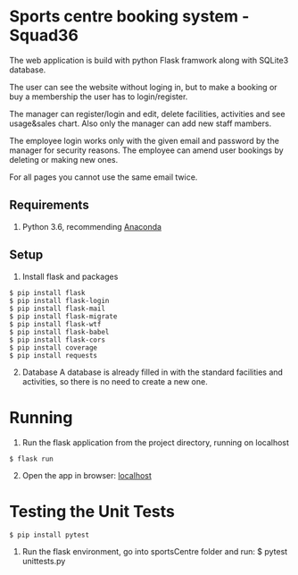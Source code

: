 Sports centre booking system - Squad36
=====
The web application is build with python Flask framwork along with SQLite3 database.

The user can see the website without loging in, but to make a booking or buy a membership the user has to login/register.

The manager can register/login and edit, delete facilities, activities and see usage&sales chart. Also only the manager can add new staff mambers.

The employee login works only with the given email and password by the manager for security reasons. The employee can amend user bookings by deleting or making new ones.

For all pages you cannot use the same email twice.


## Requirements
1. Python 3.6, recommending [Anaconda](https://anaconda.org/anaconda/python)

## Setup
1. Install flask and packages
```
$ pip install flask
$ pip install flask-login
$ pip install flask-mail
$ pip install flask-migrate
$ pip install flask-wtf
$ pip install flask-babel
$ pip install flask-cors
$ pip install coverage
$ pip install requests
```
2. Database
A database is already filled in with the standard facilities and activities, so there is no need to create a new one.

# Running
1. Run the flask application from the project directory, running on localhost
```
$ flask run
```
2. Open the app in browser: [localhost](http://127.0.0.1:5000/)

# Testing the Unit Tests
```
$ pip install pytest
```
1. Run the flask environment, go into sportsCentre folder and run:
$ pytest unittests.py
